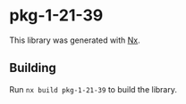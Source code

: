 # pkg-1-21-39

This library was generated with [Nx](https://nx.dev).

## Building

Run `nx build pkg-1-21-39` to build the library.
